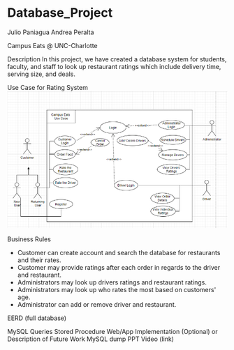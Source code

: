# Database_Project
Julio Paniagua Andrea Peralta

Campus Eats @ UNC-Charlotte

Description
In this project, we have created a database system for students, faculty, and staff to look up restaurant ratings which include delivery time, serving size, and deals. 

Use Case for Rating System
![Use Case](https://github.com/jpaniag2/Database_Project/blob/main/Use%20Case%20-%20%20Database%20Project.PNG)

Business Rules
- Customer can create account and search the database for restaurants and their rates.
- Customer may provide ratings after each order in regards to the driver and restaurant. 
- Administrators may look up drivers ratings and restaurant ratings. 
- Administrators may look up who rates the most based on customers' age.
- Administrator can add or remove driver and restaurant.

EERD (full database)



MySQL Queries
Stored Procedure
Web/App Implementation (Optional) or Description of Future Work
MySQL dump
PPT Video (link)
